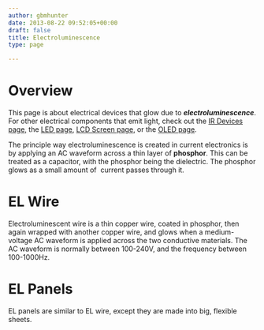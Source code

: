 ```yaml
---
author: gbmhunter
date: 2013-08-22 09:52:05+00:00
draft: false
title: Electroluminescence
type: page

---
```


# Overview


This page is about electrical devices that glow due to _**electroluminescence**_. For other electrical components that emit light, check out the [IR Devices page,](/electronics/components/ir-devices) the [LED page](http://blog.mbedded.ninja/electronics/components/leds), [LCD Screen page](/electronics/components/lcd-screens), or the [OLED page](http://blog.mbedded.ninja/electronics/components/oled-screens).

The principle way electroluminescence is created in current electronics is by applying an AC waveform across a thin layer of **phosphor**. This can be treated as a capacitor, with the phosphor being the dielectric. The phosphor glows as a small amount of  current passes through it.

# EL Wire

Electroluminescent wire is a thin copper wire, coated in phosphor, then again wrapped with another copper wire, and glows when a medium-voltage AC waveform is applied across the two conductive materials. The AC waveform is normally between 100-240V, and the frequency between 100-1000Hz.

# EL Panels

EL panels are similar to EL wire, except they are made into big, flexible sheets.
